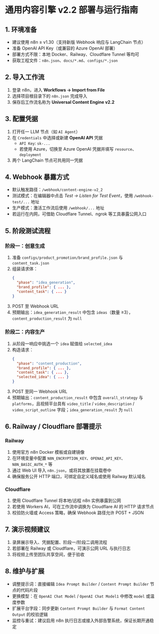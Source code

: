 # 通用内容引擎 v2.2 部署与运行指南

## 1. 环境准备
- 建议使用 n8n ≥ v1.30（支持新版 Webhook 响应与 LangChain 节点）  
- 准备 OpenAI API Key（或兼容的 Azure OpenAI 部署）  
- 部署方式不限：本地 Docker、Railway、Cloudflare Tunnel 等均可  
- 获取工程文件：`n8n.json`、`docs/*.md`、`configs/*.json`

## 2. 导入工作流
1. 登录 n8n，进入 **Workflows → Import from File**  
2. 选择项目根目录下的 `n8n.json` 完成导入  
3. 保存后工作流名称为 **Universal Content Engine v2.2**

## 3. 配置凭据
1. 打开任一 LLM 节点（如 `AI Agent`）  
2. 在 `Credentials` 中选择或新建 **OpenAI API** 凭据  
   - `API Key`: `sk-...`  
   - 若使用 Azure，切换至 Azure OpenAI 凭据并填写 `resource`、`deployment`  
3. 两个 LangChain 节点可共用同一凭据

## 4. Webhook 暴露方式
- 默认触发路径：`/webhook/content-engine-v2_2`  
- 测试模式：在编辑器中点击 *Test → Listen for Test Event*，使用 `/webhook-test/...` 地址  
- 生产模式：激活工作流后使用 `/webhook/...` 地址  
- 若运行在内网，可借助 Cloudflare Tunnel、ngrok 等工具暴露公网入口

## 5. 阶段测试流程

### 阶段一：创意生成
1. 准备 `configs/product_promotion/brand_profile.json` 与 `content_task.json`  
2. 组装请求体：
   ```json
   {
     "phase": "idea_generation",
     "brand_profile": { ... },
     "content_task": { ... }
   }
   ```
3. POST 至 Webhook URL  
4. 预期输出：`idea_generation_result` 中包含 `ideas`（数量 ≥3），`content_production_result` 为 `null`

### 阶段二：内容生产
1. 从阶段一响应中挑选一个 `idea` 赋值给 `selected_idea`  
2. 构造请求：
   ```json
   {
     "phase": "content_production",
     "brand_profile": { ... },
     "content_task": { ... },
     "selected_idea": { ... }
   }
   ```
3. POST 至同一 Webhook URL  
4. 预期输出：`content_production_result` 中包含 `overall_strategy` 与 `platforms`，且视频平台具有 `video_title` / `video_description` / `video_script_outline` 字段；`idea_generation_result` 为 `null`

## 6. Railway / Cloudflare 部署提示

### Railway
1. 使用官方 n8n Docker 模板或自建镜像  
2. 在环境变量中配置 `N8N_ENCRYPTION_KEY`、`OPENAI_API_KEY`、`N8N_BASIC_AUTH_*` 等  
3. 通过 Web UI 导入 `n8n.json`，或将其放置在挂载卷中  
4. 确保服务公开 HTTP 端口，可绑定自定义域名或使用 Railway 默认域名

### Cloudflare
1. 使用 Cloudflare Tunnel 将本地/远程 n8n 实例暴露到公网  
2. 若使用 Workers AI，可在工作流中调换为 Cloudflare AI 的 HTTP 请求节点  
3. 校验防火墙或 Access 策略，确保 Webhook 路径允许 POST + JSON

## 7. 演示视频建议
1. 录屏展示导入、凭据配置、阶段一/阶段二调用流程  
2. 若部署在 Railway 或 Cloudflare，可演示公网 URL 与执行日志  
3. 将视频上传至团队共享空间，便于验收

## 8. 维护与扩展
- 调整提示词：直接编辑 `Idea Prompt Builder` / `Content Prompt Builder` 节点的代码片段  
- 更换模型：在 `OpenAI Chat Model` / `OpenAI Chat Model1` 中修改 `model` 或温度参数  
- 扩展平台字段：同步更新 `Content Prompt Builder` 与 `Format Content Output` 的校验逻辑  
- 监控与重试：建议启用 n8n 执行日志或接入外部告警系统，保证长期开通稳定
